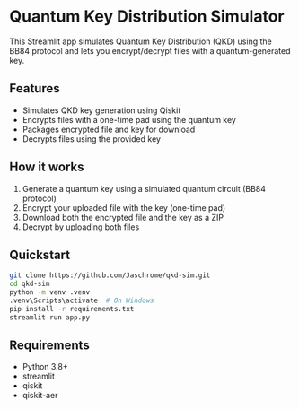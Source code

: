 # Quantum Key Distribution Simulator

This Streamlit app simulates Quantum Key Distribution (QKD) using the BB84 protocol and lets you encrypt/decrypt files with a quantum-generated key.

## Features

- Simulates QKD key generation using Qiskit
- Encrypts files with a one-time pad using the quantum key
- Packages encrypted file and key for download
- Decrypts files using the provided key

## How it works

1. Generate a quantum key using a simulated quantum circuit (BB84 protocol)
2. Encrypt your uploaded file with the key (one-time pad)
3. Download both the encrypted file and the key as a ZIP
4. Decrypt by uploading both files

## Quickstart

```bash
git clone https://github.com/Jaschrome/qkd-sim.git
cd qkd-sim
python -m venv .venv
.venv\Scripts\activate  # On Windows
pip install -r requirements.txt
streamlit run app.py
```

## Requirements

- Python 3.8+
- streamlit
- qiskit
- qiskit-aer